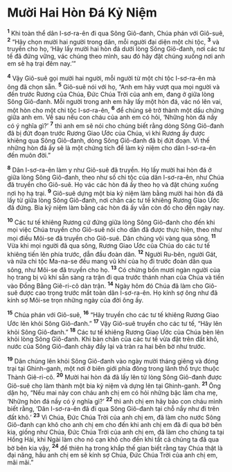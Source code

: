 # Mười Hai Hòn Ðá Kỷ Niệm
<sup><b>1</b></sup> Khi toàn thể dân I-sơ-ra-ên đi qua Sông Giô-đanh, Chúa phán với Giô-suê, <sup><b>2</b></sup> “Hãy chọn mười hai người trong dân, mỗi người đại diện một chi tộc, <sup><b>3</b></sup> và truyền cho họ, ‘Hãy lấy mười hai hòn đá dưới lòng Sông Giô-đanh, nơi các tư tế đã đứng vững, vác chúng theo mình, sau đó hãy đặt chúng xuống nơi anh em sẽ hạ trại đêm nay.’”

<sup><b>4</b></sup> Vậy Giô-suê gọi mười hai người, mỗi người từ một chi tộc I-sơ-ra-ên mà ông đã chọn sẵn. <sup><b>5</b></sup> Giô-suê nói với họ, “Anh em hãy vượt qua mọi người và đến trước Rương của Chúa, Ðức Chúa Trời của anh em, đang ở giữa lòng Sông Giô-đanh. Mỗi người trong anh em hãy lấy một hòn đá, vác nó lên vai, một hòn cho một chi tộc I-sơ-ra-ên, <sup><b>6</b></sup> để chúng sẽ trở thành một dấu chứng giữa anh em. Về sau nếu con cháu của anh em có hỏi, ‘Những hòn đá nầy có ý nghĩa gì?’ <sup><b>7</b></sup> thì anh em sẽ nói cho chúng biết rằng dòng Sông Giô-đanh đã bị đứt đoạn trước Rương Giao Ước của Chúa, vì khi Rương ấy được khiêng qua Sông Giô-đanh, dòng Sông Giô-đanh đã bị đứt đoạn. Vì thế những hòn đá ấy sẽ là một chứng tích để làm kỷ niệm cho dân I-sơ-ra-ên đến muôn đời.”

<sup><b>8</b></sup> Dân I-sơ-ra-ên làm y như Giô-suê đã truyền. Họ lấy mười hai hòn đá ở giữa lòng Sông Giô-đanh, theo như số chi tộc của dân I-sơ-ra-ên, như Chúa đã truyền cho Giô-suê. Họ vác các hòn đá ấy theo họ và đặt chúng xuống nơi họ hạ trại. <sup><b>9</b></sup> Giô-suê dựng một bia kỷ niệm làm bằng mười hai hòn đá đã lấy từ giữa lòng Sông Giô-đanh, nơi chân các tư tế khiêng Rương Giao Ước đã đứng. Bia kỷ niệm làm bằng các hòn đá ấy vẫn còn đó cho đến ngày nay.

<sup><b>10</b></sup> Các tư tế khiêng Rương cứ đứng giữa lòng Sông Giô-đanh cho đến khi mọi việc Chúa truyền cho Giô-suê nói cho dân đã được thực hiện, theo như mọi điều Môi-se đã truyền cho Giô-suê. Dân chúng vội vàng qua sông. <sup><b>11</b></sup> Vừa khi mọi người đã qua sông, Rương Giao Ước của Chúa do các tư tế khiêng tiến lên phía trước, dẫn đầu đoàn dân. <sup><b>12</b></sup> Người Ru-bên, người Gát, và nửa chi tộc Ma-na-se đều mang vũ khí của họ đi trước đoàn dân qua sông, như Môi-se đã truyền cho họ. <sup><b>13</b></sup> Có chừng bốn mươi ngàn người của họ trang bị vũ khí sẵn sàng ra trận đi qua trước thánh nhan của Chúa và tiến vào Ðồng Bằng Giê-ri-cô dàn trận. <sup><b>14</b></sup> Ngày hôm đó Chúa đã làm cho Giô-suê được cao trọng trước mắt toàn dân I-sơ-ra-ên. Họ kính sợ ông như đã kính sợ Môi-se trọn những ngày của đời ông ấy.

<sup><b>15</b></sup> Chúa phán với Giô-suê, <sup><b>16</b></sup> “Hãy truyền cho các tư tế khiêng Rương Giao Ước lên khỏi Sông Giô-đanh.” <sup><b>17</b></sup> Vậy Giô-suê truyền cho các tư tế, “Hãy lên khỏi Sông Giô-đanh.” <sup><b>18</b></sup> Các tư tế khiêng Rương Giao Ước của Chúa bèn lên khỏi lòng Sông Giô-đanh. Khi bàn chân của các tư tế vừa đặt trên đất khô, nước của Sông Giô-đanh chảy đầy lại và tràn ra hai bên bờ như trước.

<sup><b>19</b></sup> Dân chúng lên khỏi Sông Giô-đanh vào ngày mười tháng giêng và đóng trại tại Ghinh-ganh, một nơi ở biên giới phía đông trong lãnh thổ trực thuộc Thành Giê-ri-cô. <sup><b>20</b></sup> Mười hai hòn đá đã lấy lên từ lòng Sông Giô-đanh được Giô-suê cho làm thành một bia kỷ niệm và dựng lên tại Ghinh-ganh. <sup><b>21</b></sup> Ông dặn họ, “Nếu mai này con cháu anh chị em có hỏi những bậc làm cha mẹ, ‘Những hòn đá nầy có ý nghĩa gì?’ <sup><b>22</b></sup> thì anh chị em hãy bảo con cháu mình biết rằng, ‘Dân I-sơ-ra-ên đã đi qua Sông Giô-đanh tại chỗ nầy như đi trên đất khô.’ <sup><b>23</b></sup> Vì Chúa, Ðức Chúa Trời của anh chị em, đã làm cho nước Sông Giô-đanh cạn khô cho anh chị em cho đến khi anh chị em đã đi qua bờ bên kia, giống như Chúa, Ðức Chúa Trời của anh chị em, đã làm cho chúng ta tại Hồng Hải, khi Ngài làm cho nó cạn khô cho đến khi tất cả chúng ta đã qua bờ bên kia vậy, <sup><b>24</b></sup> để thiên hạ trong khắp thế gian biết rằng tay Chúa thật là đại năng, hầu anh chị em sẽ kính sợ Chúa, Ðức Chúa Trời của anh chị em, mãi mãi.”